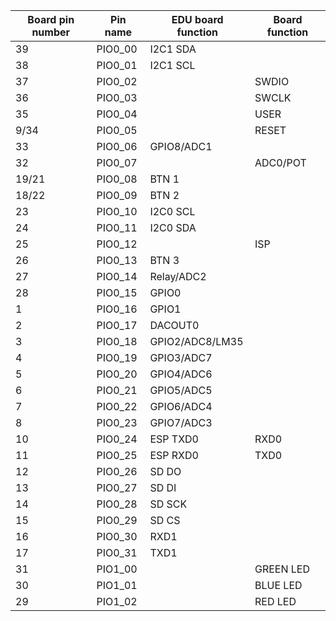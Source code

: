 <div align = "center">

| Board pin number | Pin name | EDU board function | Board function |
| -------- | ---------------- | ------------------ | -------------- |
| 39 | PIO0_00 | I2C1 SDA | |
| 38 | PIO0_01 | I2C1 SCL | |
| 37 | PIO0_02 | | SWDIO |
| 36 | PIO0_03 | | SWCLK |
| 35 | PIO0_04 | | USER |
| 9/34 | PIO0_05 | | RESET |
|33 | PIO0_06 | GPIO8/ADC1 | |
| 32 | PIO0_07 |  | ADC0/POT |
| 19/21 | PIO0_08 | BTN 1 |  |
| 18/22 | PIO0_09 | BTN 2 |  |
| 23 | PIO0_10 | I2C0 SCL |  |
| 24 | PIO0_11 | I2C0 SDA |  |
| 25 | PIO0_12 | | ISP |
| 26 | PIO0_13 | BTN 3 |  |
| 27 | PIO0_14 | Relay/ADC2 |  |
| 28 | PIO0_15 | GPIO0 |  |
| 1 | PIO0_16 | GPIO1 |  |
| 2 | PIO0_17 | DACOUT0 |  |
| 3 | PIO0_18 | GPIO2/ADC8/LM35 |  |
| 4 | PIO0_19 | GPIO3/ADC7 |  |
| 5 | PIO0_20 | GPIO4/ADC6 |  |
| 6 | PIO0_21 | GPIO5/ADC5 |  |
| 7 | PIO0_22 | GPIO6/ADC4 |  |
| 8 | PIO0_23 | GPIO7/ADC3 |  |
| 10 | PIO0_24 | ESP TXD0 | RXD0 |
| 11 | PIO0_25 | ESP RXD0 | TXD0 |
| 12 | PIO0_26 | SD DO |  |
| 13 | PIO0_27 | SD DI |  |
| 14 | PIO0_28 | SD SCK |  |
| 15 | PIO0_29 | SD CS |  |
| 16 | PIO0_30 | RXD1 |  |
| 17 | PIO0_31 | TXD1 |  |
| 31 | PIO1_00 |  | GREEN LED |
| 30 | PIO1_01 |  | BLUE LED |
| 29 | PIO1_02 |  | RED LED |

</div>
